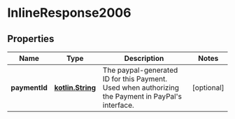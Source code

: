 
# InlineResponse2006

## Properties
Name | Type | Description | Notes
------------ | ------------- | ------------- | -------------
**paymentId** | [**kotlin.String**](.md) | The paypal-generated ID for this Payment. Used when authorizing the Payment in PayPal&#x27;s interface.  |  [optional]




